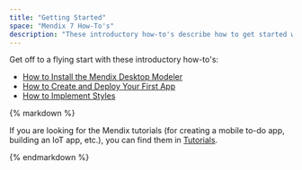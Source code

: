 ```yaml
---
title: "Getting Started"
space: "Mendix 7 How-To's"
description: "These introductory how-to's describe how to get started with the Mendix Modeler as well as how to create and deploy your first app and how to implement styles."
---
```


Get off to a flying start with these introductory how-to's:

* [How to Install the Mendix Desktop Modeler](install-the-mendix-desktop-modeler)
* [How to Create and Deploy Your First App](create-and-deploy-your-first-app)
* [How to Implement Styles](styles)

<div class="alert alert-info">{% markdown %}

If you are looking for the Mendix tutorials (for creating a mobile to-do app, building an IoT app, etc.), you can find them in [Tutorials](../tutorials/index).

{% endmarkdown %}</div>

